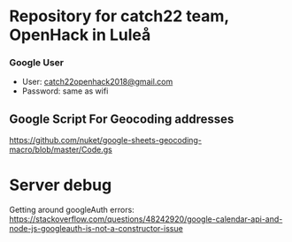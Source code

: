 # Repository for catch22 team, OpenHack in Luleå

### Google User
- User: catch22openhack2018@gmail.com
- Password: same as wifi

## Google Script For Geocoding addresses
https://github.com/nuket/google-sheets-geocoding-macro/blob/master/Code.gs

# Server debug

Getting around googleAuth errors:
https://stackoverflow.com/questions/48242920/google-calendar-api-and-node-js-googleauth-is-not-a-constructor-issue
